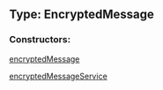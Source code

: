 ## Type: EncryptedMessage  

### Constructors:

[encryptedMessage](../constructors/encryptedMessage.md)  

[encryptedMessageService](../constructors/encryptedMessageService.md)  

